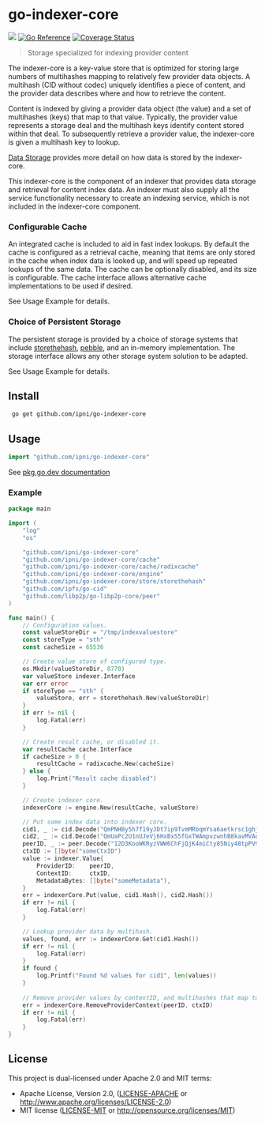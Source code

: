# go-indexer-core
[![](https://img.shields.io/badge/made%20by-Protocol%20Labs-blue.svg?style=flat-square)](https://protocol.ai)
[![Go Reference](https://pkg.go.dev/badge/github.com/ipni/go-indexer-core.svg)](https://pkg.go.dev/github.com/ipni/go-indexer-core)
[![Coverage Status](https://codecov.io/gh/ipni/go-indexer-core/branch/main/graph/badge.svg)](https://codecov.io/gh/ipni/go-indexer-core/branch/main)
> Storage specialized for indexing provider content

The indexer-core is a key-value store that is optimized for storing large numbers of multihashes mapping to relatively few provider data objects. A multihash (CID without codec) uniquely identifies a piece of content, and the provider data describes where and how to retrieve the content.

Content is indexed by giving a provider data object (the value) and a set of multihashes (keys) that map to that value. Typically, the provider value represents a storage deal and the multihash keys identify content stored within that deal. To subsequently retrieve a provider value, the indexer-core is given a multihash key to lookup.

[Data Storage](doc/data-storage.md) provides more detail on how data is stored by the indexer-core.

This indexer-core is the component of an indexer that provides data storage and retrieval for content index data. An indexer must also supply all the service functionality necessary to create an indexing service, which is not included in the indexer-core component.

### Configurable Cache

An integrated cache is included to aid in fast index lookups. By default the cache is configured as a retrieval cache, meaning that items are only stored in the cache when index data is looked up, and will speed up repeated lookups of the same data. The cache can be optionally disabled, and its size is configurable. The cache interface allows alternative cache implementations to be used if desired.

See Usage Example for details.

### Choice of Persistent Storage

The persistent storage is provided by a choice of storage systems that include [storethehash](https://github.com/ipld/go-storethehash), [pebble](https://github.com/cockroachdb/pebble#readme), and an in-memory implementation. The storage interface allows any other storage system solution to be adapted.

See Usage Example for details.

## Install
```sh
 go get github.com/ipni/go-indexer-core
 ```
 
 ## Usage
 ```go
 import "github.com/ipni/go-indexer-core"
```

See [pkg.go.dev documentation](https://pkg.go.dev/github.com/ipni/go-indexer-core)

### Example
```go
package main

import (
	"log"
	"os"

	"github.com/ipni/go-indexer-core"
	"github.com/ipni/go-indexer-core/cache"
	"github.com/ipni/go-indexer-core/cache/radixcache"
	"github.com/ipni/go-indexer-core/engine"
	"github.com/ipni/go-indexer-core/store/storethehash"
	"github.com/ipfs/go-cid"
	"github.com/libp2p/go-libp2p-core/peer"
)

func main() {
	// Configuration values.
	const valueStoreDir = "/tmp/indexvaluestore"
	const storeType = "sth"
	const cacheSize = 65536

	// Create value store of configured type.
	os.Mkdir(valueStoreDir, 0770)
	var valueStore indexer.Interface
	var err error
	if storeType == "sth" {
		valueStore, err = storethehash.New(valueStoreDir)
	}
	if err != nil {
		log.Fatal(err)
	}

	// Create result cache, or disabled it.
	var resultCache cache.Interface
	if cacheSize > 0 {
		resultCache = radixcache.New(cacheSize)
	} else {
		log.Print("Result cache disabled")
	}

	// Create indexer core.
	indexerCore := engine.New(resultCache, valueStore)

	// Put some index data into indexer core.
	cid1, _ := cid.Decode("QmPNHBy5h7f19yJDt7ip9TvmMRbqmYsa6aetkrsc1ghjLB")
	cid2, _ := cid.Decode("QmUaPc2U1nUJeVj6HxBxS5fGxTWAmpvzwnhB8kavMVAotE")
	peerID, _ := peer.Decode("12D3KooWKRyzVWW6ChFjQjK4miCty85Niy48tpPV95XdKu1BcvMA")
	ctxID := []byte("someCtxID")
	value := indexer.Value{
		ProviderID:    peerID,
		ContextID:     ctxID,
		MetadataBytes: []byte("someMetadata"),
	}
	err = indexerCore.Put(value, cid1.Hash(), cid2.Hash())
	if err != nil {
		log.Fatal(err)
	}

	// Lookup provider data by multihash.
	values, found, err := indexerCore.Get(cid1.Hash())
	if err != nil {
		log.Fatal(err)
	}
	if found {
		log.Printf("Found %d values for cid1", len(values))
	}
	
	// Remove provider values by contextID, and multihashes that map to them.
	err = indexerCore.RemoveProviderContext(peerID, ctxID)
	if err != nil {
		log.Fatal(err)                                                                                                                   
	}
}
```

## License
This project is dual-licensed under Apache 2.0 and MIT terms:

- Apache License, Version 2.0, ([LICENSE-APACHE](LICENSE-APACHE) or http://www.apache.org/licenses/LICENSE-2.0)
- MIT license ([LICENSE-MIT](LICENSE-MIT) or http://opensource.org/licenses/MIT)
